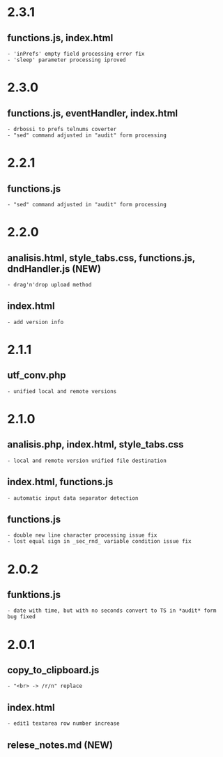 # 2.3.1
## functions.js, index.html
    - 'inPrefs' empty field processing error fix
    - 'sleep' parameter processing iproved

# 2.3.0
## functions.js, eventHandler, index.html
    - drbossi to prefs telnums coverter
    - "sed" command adjusted in "audit" form processing

# 2.2.1
## functions.js
    - "sed" command adjusted in "audit" form processing

# 2.2.0
## analisis.html, style_tabs.css, functions.js, dndHandler.js (NEW)
    - drag'n'drop upload method
## index.html
    - add version info

# 2.1.1
## utf_conv.php
    - unified local and remote versions
 
# 2.1.0
## analisis.php, index.html, style_tabs.css
    - local and remote version unified file destination

## index.html, functions.js
    - automatic input data separator detection

## functions.js
    - double new line character processing issue fix
    - lost equal sign in _sec_rnd_ variable condition issue fix

# 2.0.2
## funktions.js
    - date with time, but with no seconds convert to TS in *audit* form bug fixed

# 2.0.1
## copy_to_clipboard.js
    - "<br> -> /r/n" replace
## index.html
    - edit1 textarea row number increase
## relese_notes.md (NEW)




